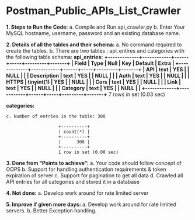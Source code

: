 # Postman_Public_APIs_List_Crawler
**1. Steps to Run the Code:**
    a. Compile and Run api_crawler.py
    b. Enter Your MySQL hostname, username, password and an existing database name.

 **2. Details of all the tables and their schema:**
    a. No command required to create the tables. 
    b. There are two tables : api_entires and categories with the following table schema:
**api_entries:**
**+-------------+------------+------+-----+---------+-------+
| Field             | Type         | Null | Key | Default | Extra |
+-------------+------------+------+-----+---------+-------+
| API               | text         | YES  |     | NULL    |       |
| Description       | text         | YES  |     | NULL    |       |
| Auth              | text         | YES  |     | NULL    |       |
| HTTPS             | tinyint(1)   | YES  |     | NULL    |       |
| Cors              | text         | YES  |     | NULL    |       |
| Link              | text         | YES  |     | NULL    |       |
| Category          | text         | YES  |     | NULL    |       |
+-------------+------------+------+-----+---------+-------+**
7 rows in set (0.03 sec)

**categories:**



    c. Number of entries in the table: 300

                        +----------+
                        | count(*) |
                        +----------+
                        |      300 |
                        +----------+
                        1 row in set (0.00 sec)

  **3. Done from “Points to achieve”:**
      a. Your code should follow concept of OOPS
      b. Support for handling authentication requirements & token expiration of server
      c. Support for pagination to get all data
      d. Crawled all API entries for all categories and stored it in a database

  **4. Not done:**
      a. Develop work around for rate limited server	

  **5. Improve if given more days:**
      a. Develop work around for rate limited servers.
      b. Better Exception handling.
